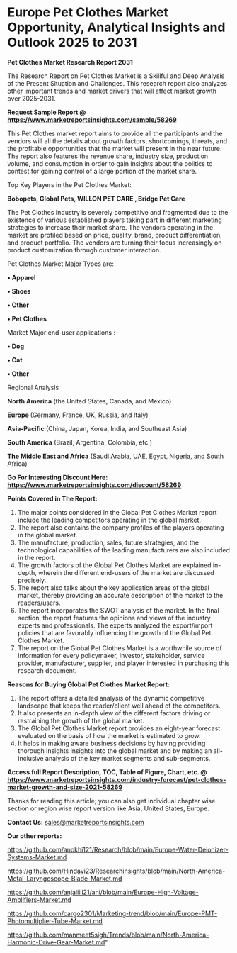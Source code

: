  # Europe Pet Clothes Market Opportunity, Analytical Insights and Outlook 2025 to 2031

<strong>Pet Clothes Market Research Report 2031</strong>

The Research Report on Pet Clothes Market is a Skillful and Deep Analysis of the Present Situation and Challenges. This research report also analyzes other important trends and market drivers that will affect market growth over 2025-2031.

<strong>Request Sample Report @ <a href=https://www.marketreportsinsights.com/sample/58269>https://www.marketreportsinsights.com/sample/58269</a></strong>

This Pet Clothes market report aims to provide all the participants and the vendors will all the details about growth factors, shortcomings, threats, and the profitable opportunities that the market will present in the near future. The report also features the revenue share, industry size, production volume, and consumption in order to gain insights about the politics to contest for gaining control of a large portion of the market share.

Top Key Players in the Pet Clothes Market:

<strong>Bobopets, Global Pets, WILLON PET CARE , Bridge Pet Care</strong>

The Pet Clothes Industry is severely competitive and fragmented due to the existence of various established players taking part in different marketing strategies to increase their market share. The vendors operating in the market are profiled based on price, quality, brand, product differentiation, and product portfolio. The vendors are turning their focus increasingly on product customization through customer interaction.

Pet Clothes Market Major Types are:

<strong>• Apparel

• Shoes

• Other

• Pet Clothes</strong>

Market Major end-user applications :

<strong>• Dog

• Cat

• Other</strong>

Regional Analysis

</u><strong><b>North America</b></strong> (the United States, Canada, and Mexico)

<strong><b>Europe </b></strong>(Germany, France, UK, Russia, and Italy)

<strong><b>Asia-Pacific</b></strong> (China, Japan, Korea, India, and Southeast Asia)

<strong><b>South America</b></strong> (Brazil, Argentina, Colombia, etc.)

<strong><b>The Middle East and Africa</b></strong> (Saudi Arabia, UAE, Egypt, Nigeria, and South Africa)

<strong>Go For Interesting Discount Here: <a href=https://www.marketreportsinsights.com/discount/58269>https://www.marketreportsinsights.com/discount/58269</a></strong>

<strong>Points Covered in The Report:</strong>
<ol>
  <li>The major points considered in the Global Pet Clothes Market report include the leading competitors operating in the global market.</li>
  <li>The report also contains the company profiles of the players operating in the global market.</li>
  <li>The manufacture, production, sales, future strategies, and the technological capabilities of the leading manufacturers are also included in the report.</li>
  <li>The growth factors of the Global Pet Clothes Market are explained in-depth, wherein the different end-users of the market are discussed precisely.</li>
  <li>The report also talks about the key application areas of the global market, thereby providing an accurate description of the market to the readers/users.</li>
  <li>The report incorporates the SWOT analysis of the market. In the final section, the report features the opinions and views of the industry experts and professionals. The experts analyzed the export/import policies that are favorably influencing the growth of the Global Pet Clothes Market.</li>
  <li>The report on the Global Pet Clothes Market is a worthwhile source of information for every policymaker, investor, stakeholder, service provider, manufacturer, supplier, and player interested in purchasing this research document.</li>
</ol>
<strong>Reasons for Buying Global Pet Clothes Market Report:</strong>

<ol>
  <li>The report offers a detailed analysis of the dynamic competitive landscape that keeps the reader/client well ahead of the competitors.</li>
  <li>It also presents an in-depth view of the different factors driving or restraining the growth of the global market.</li>
  <li>The Global Pet Clothes Market report provides an eight-year forecast evaluated on the basis of how the market is estimated to grow.</li>
  <li>It helps in making aware business decisions by having providing thorough insights insights into the global market and by making an all-inclusive analysis of the key market segments and sub-segments.</li>
</ol>
<strong>Access full Report Description, TOC, Table of Figure, Chart, etc. @ <a href=https://www.marketreportsinsights.com/industry-forecast/pet-clothes-market-growth-and-size-2021-58269>https://www.marketreportsinsights.com/industry-forecast/pet-clothes-market-growth-and-size-2021-58269</a></strong>


Thanks for reading this article; you can also get individual chapter wise section or region wise report version like Asia, United States, Europe.

<strong>Contact Us:</strong>
sales@marketreportsinsights.com

<strong>Our other reports:</strong>

<a href=https://github.com/anokhi121/Research/blob/main/Europe-Water-Deionizer-Systems-Market.md>https://github.com/anokhi121/Research/blob/main/Europe-Water-Deionizer-Systems-Market.md</a>

<a href=https://github.com/Hindavi23/Researchinsights/blob/main/North-America-Metal-Laryngoscope-Blade-Market.md>https://github.com/Hindavi23/Researchinsights/blob/main/North-America-Metal-Laryngoscope-Blade-Market.md</a>

<a href=https://github.com/anjaliiii21/ani/blob/main/Europe-High-Voltage-Amplifiers-Market.md>https://github.com/anjaliiii21/ani/blob/main/Europe-High-Voltage-Amplifiers-Market.md</a>

<a href=https://github.com/cargo2301/Marketing-trend/blob/main/Europe-PMT-Photomultiplier-Tube-Market.md>https://github.com/cargo2301/Marketing-trend/blob/main/Europe-PMT-Photomultiplier-Tube-Market.md</a>

<a href=https://github.com/manmeet5sigh/Trends/blob/main/North-America-Harmonic-Drive-Gear-Market.md>https://github.com/manmeet5sigh/Trends/blob/main/North-America-Harmonic-Drive-Gear-Market.md</a>"
